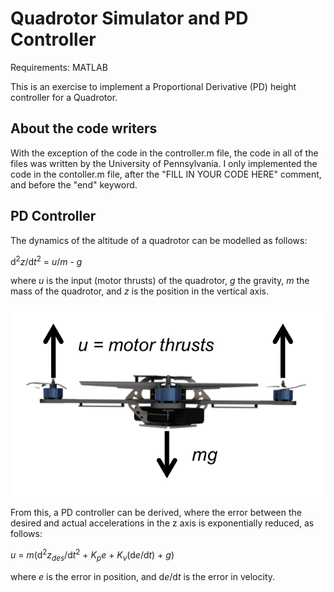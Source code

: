 # Quadrotor Simulator and PD Controller

Requirements: MATLAB

This is an exercise to implement a Proportional Derivative (PD) height controller for a Quadrotor.

[//]: # (Image References)

[image1]: ./images/fig1.png

## About the code writers
With the exception of the code in the controller.m file, the code in all of the files was written by the University of Pennsylvania. I only implemented the code in the contoller.m file, after the "FILL IN YOUR CODE HERE" comment, and before the "end" keyword.

## PD Controller
The dynamics of the altitude of a quadrotor can be modelled as follows:

d<sup>2</sup>*z*/d*t*<sup>2</sup> = *u*/*m* - *g*

where *u* is the input (motor thrusts) of the quadrotor, *g* the gravity, *m* the mass of the quadrotor, and *z* is the position in the vertical axis.

![alt text][image1]

From this, a PD controller can be derived, where the error between the desired and actual accelerations in the z axis is exponentially reduced, as follows:

*u* = *m*(d<sup>2</sup>*z<sub>des</sub>*/d*t*<sup>2</sup> + *K<sub>p</sub>e* + *K<sub>v</sub>*(d*e*/d*t*) + *g*)

where *e* is the error in position, and d*e*/d*t* is the error in velocity.

